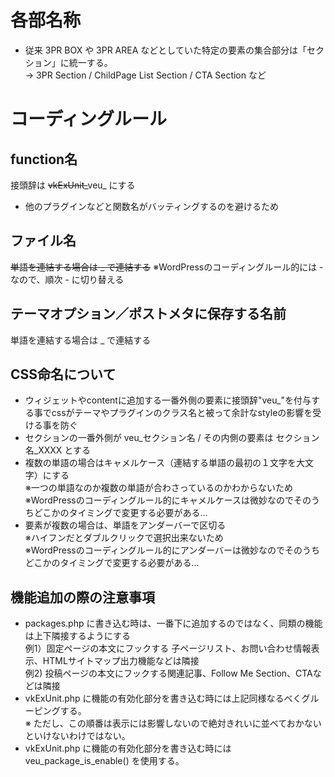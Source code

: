 # 各部名称

* 従来 3PR BOX や 3PR AREA などとしていた特定の要素の集合部分は「セクション」に統一する。  
→ 3PR Section / ChildPage List Section / CTA Section など

# コーディングルール

## function名

接頭辞は <del>vkExUnit_</del>veu_ にする

- 他のプラグインなどと関数名がバッティングするのを避けるため

## ファイル名

<del>単語を連結する場合は _ で連結する</del>
※WordPressのコーディングルール的には - なので、順次 - に切り替える

## テーマオプション／ポストメタに保存する名前

単語を連結する場合は _ で連結する

## CSS命名について

- ウィジェットやcontentに追加する一番外側の要素に接頭辞"veu_"を付与する事でcssがテーマやプラグインのクラス名と被って余計なstyleの影響を受ける事を防ぐ
- セクションの一番外側が veu_セクション名 / その内側の要素は セクション名_XXXX とする
- 複数の単語の場合はキャメルケース（連結する単語の最初の１文字を大文字）にする  
※一つの単語なのか複数の単語が合わさっているのかわからないため
※WordPressのコーディングルール的にキャメルケースは微妙なのでそのうちどこかのタイミングで変更する必要がある...
- 要素が複数の場合は、単語をアンダーバーで区切る  
※ハイフンだとダブルクリックで選択出来ないため  
※WordPressのコーディングルール的にアンダーバーは微妙なのでそのうちどこかのタイミングで変更する必要がある...

## 機能追加の際の注意事項

- packages.php に書き込む時は、一番下に追加するのではなく、同類の機能は上下隣接するようにする  
例1）固定ページの本文にフックする 子ページリスト、お問い合わせ情報表示、HTMLサイトマップ出力機能などは隣接  
例2) 投稿ページの本文にフックする関連記事、Follow Me Section、CTAなどは隣接  
- vkExUnit.php に機能の有効化部分を書き込む時には上記同様なるべくグルーピングする。  
※ ただし、この順番は表示には影響しないので絶対きれいに並べておかないといけないわけではない。
- vkExUnit.php に機能の有効化部分を書き込む時には veu_package_is_enable() を使用する。
